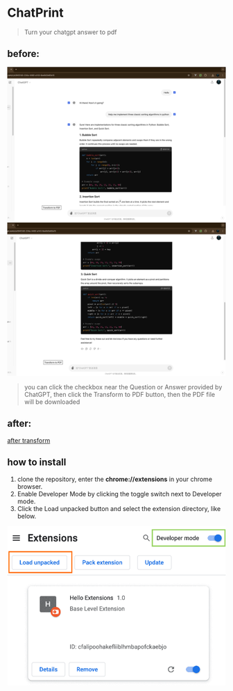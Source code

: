 # ChatPrint
> Turn your chatgpt answer to pdf

## before:
![alt text](./static-files/image-1.png)
![alt text](./static-files/image-2.png)

> you can click the checkbox near the Question or Answer provided by ChatGPT, then click the Transform to PDF button, then the PDF file will be downloaded

## after:
[after transform](static-files/my-document.pdf)

## how to install
1. clone the repository, enter the **chrome://extensions** in your chrome browser.
2. Enable Developer Mode by clicking the toggle switch next to Developer mode.
3. Click the Load unpacked button and select the extension directory, like below.

![alt text](./static-files/image.png)